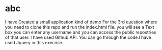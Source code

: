 # abc
I have Created a small application kind of demo For the 3rd question where you need to clone this repo and run the index.html file.
you will see a Text box you can enter any username and you can access the public repostries of that user. I have used Github API.
You can go through the code.I have used Jquery in this execrise.
